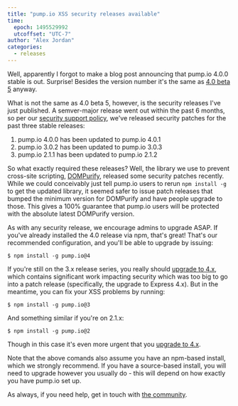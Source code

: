```yaml
---
title: "pump.io XSS security releases available"
time:
  epoch: 1495529992
  utcoffset: "UTC-7"
author: "Alex Jordan"
categories:
  - releases
---
```


Well, apparently I forgot to make a blog post announcing that pump.io 4.0.0 stable is out. Surprise! Besides the version number it's the same as [4.0 beta 5][beta] anyway.

What is not the same as 4.0 beta 5, however, is the security releases I've just published. A semver-major release went out within the past 6 months, so per our [security support policy][security], we've released security patches for the past three stable releases:

1. pump.io 4.0.0 has been updated to pump.io 4.0.1
2. pump.io 3.0.2 has been updated to pump.io 3.0.3
3. pump.io 2.1.1 has been updated to pump.io 2.1.2

So what exactly required these releases? Well, the library we use to prevent cross-site scripting, [DOMPurify][], released some security patches recently. While we could conceivably just tell pump.io users to rerun `npm install -g` to get the updated library, it seemed safer to issue patch releases that bumped the minimum version for DOMPurify and have people upgrade to those. This gives a 100% guarantee that pump.io users will be protected with the absolute latest DOMPurify version.

As with any security release, we encourage admins to upgrade ASAP. If you've already installed the 4.0 release via npm, that's great! That's our recommended configuration, and you'll be able to upgrade by issuing:

    $ npm install -g pump.io@4

If you're still on the 3.x release series, you really should [upgrade to 4.x][], which contains significant work impacting security which was too big to go into a patch release (specifically, the upgrade to Express 4.x). But in the meantime, you can fix your XSS problems by running:

    $ npm install -g pump.io@3

And something similar if you're on 2.1.x:

    $ npm install -g pump.io@2

Though in this case it's even more urgent that you [upgrade to 4.x][].

Note that the above comands also assume you have an npm-based install, which we strongly recommend. If you have a source-based install, you will need to upgrade however you usually do - this will depend on how exactly you have pump.io set up.

As always, if you need help, get in touch with [the community][].

 [beta]: http://pump.io/blog/2017/04/pump.io-4.0-in-beta
 [security]: https://github.com/pump-io/pump.io/wiki/Security
 [DOMPurify]: https://github.com/cure53/DOMPurify
 [upgrade to 4.x]: https://pumpio.readthedocs.io/en/latest/upgrades/3.x-to-4.x.html
 [the community]: https://github.com/pump-io/pump.io/wiki/Community
